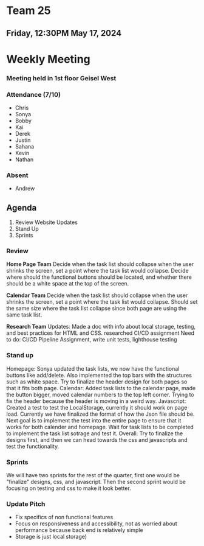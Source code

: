 # Team 25
## Friday, 12:30PM May 17, 2024

# Weekly Meeting
### Meeting held in 1st floor Geisel West

### Attendance (7/10)
- Chris
- Sonya
- Bobby
- Kai
- Derek
- Justin
- Sahana
- Kevin
- Nathan
  
### Absent
- Andrew

## Agenda
1. Review Website Updates
2. Stand Up
3. Sprints

### Review
**Home Page Team**
Decide when the task list should collapse when the user shrinks the screen, set a point where the task list would collapse.
Decide where should the functional buttons should be located, and whether there should be a white space at the top of the screen.

**Calendar Team**
Decide when the task list should collapse when the user shrinks the screen, set a point where the task list would collapse. Should set the same size where the task list collapse since both page are using the same task list.

**Research Team**
Updates: Made a doc with info about local storage, testing, and best practices for HTML and CSS. researched CI/CD assignment
Need to do: CI/CD Pipeline Assignment, write unit tests, lighthouse testing

### Stand up
Homepage:
Sonya updated the task lists, we now have the functional buttons like add/delete. Also implemented the top bars with the structures such as white space. Try to finalize the header design for both pages so that it fits both page.
Calendar:
Added task lists to the calendar page, made the button bigger, moved calendar numbers to the top left corner. Trying to fix the header because the header is moving in a weird way.
Javascript:
Created a test to test the LocalStorage, currently it should work on page load. Currently we have finalized the format of how the Json file should be. Next goal is to implement the test into the entire page to ensure that it works for both calender and homepage. Wait for task lists to be completed to implement the task list sotrage and test it.
Overall: Try to finalize the designs first, and then we can head towards the css and javascripts and test the functionality.

### Sprints
We will have two sprints for the rest of the quarter, first one would be "finalize" designs, css, and javascript. Then the second sprint would be focusing on testing and css to make it look better.

### Update Pitch
- Fix specifics of non functional features
- Focus on responsiveness and accessibility, not as worried about performance because back end is relatively simple
- Storage is just local storage)
